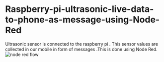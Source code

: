 # Raspberry-pi-ultrasonic-live-data-to-phone-as-message-using-Node-Red
Ultrasonic sensor is connected to the raspberry pi . This sensor values are collected in our mobile in form of messages
.This is done using Node Red.
![node red flow](https://cloud.githubusercontent.com/assets/25893079/26528548/6dfa1bba-43cc-11e7-8717-66799d9270a1.png)
